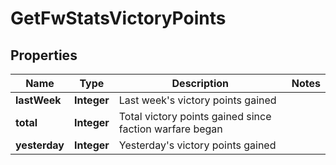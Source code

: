
# GetFwStatsVictoryPoints

## Properties
Name | Type | Description | Notes
------------ | ------------- | ------------- | -------------
**lastWeek** | **Integer** | Last week&#39;s victory points gained | 
**total** | **Integer** | Total victory points gained since faction warfare began | 
**yesterday** | **Integer** | Yesterday&#39;s victory points gained | 



